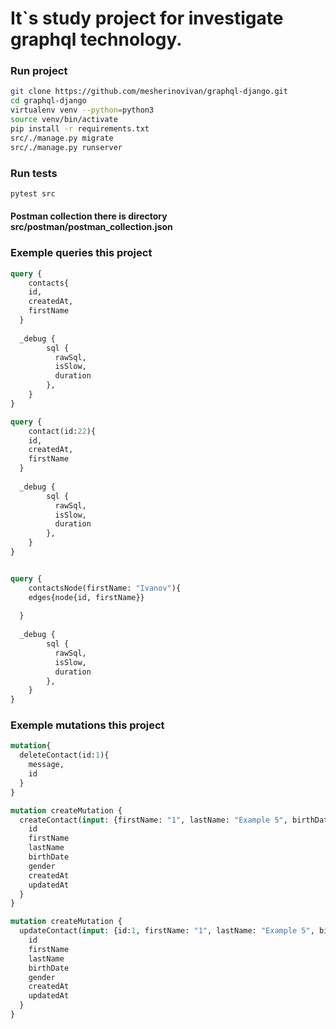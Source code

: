 # It`s study project for investigate graphql technology. 

### Run project
```bash
git clone https://github.com/mesherinovivan/graphql-django.git
cd graphql-django
virtualenv venv --python=python3
source venv/bin/activate
pip install -r requirements.txt
src/./manage.py migrate
src/./manage.py runserver
```
### Run tests 
```bash
pytest src
```
#### Postman collection there is directory src/postman/postman_collection.json

### Exemple queries this project

``` graphql
query {
	contacts{
    id,
    createdAt,
    firstName
  }
  
  _debug {
        sql {
          rawSql,
          isSlow,
          duration
        },
    }
}

query {
	contact(id:22){
    id,
    createdAt,
    firstName
  }
  
  _debug {
        sql {
          rawSql,
          isSlow,
          duration
        },
    }
}


query {
	contactsNode(firstName: "Ivanov"){
    edges{node{id, firstName}}
    
  }
  
  _debug {
        sql {
          rawSql,
          isSlow,
          duration
        },
    }
}
```

### Exemple mutations this project

```graphql
mutation{
  deleteContact(id:1){
    message,
    id
  }
}

mutation createMutation {
  createContact(input: {firstName: "1", lastName: "Example 5", birthDate: "2021-12-29", gender: "MALE"}) {
    id
    firstName
    lastName
    birthDate
    gender
    createdAt
    updatedAt
  }
}

mutation createMutation {
  updateContact(input: {id:1, firstName: "1", lastName: "Example 5", birthDate: "2021-12-29", gender: "MALE"}) {
    id
    firstName
    lastName
    birthDate
    gender
    createdAt
    updatedAt
  }
}
```

